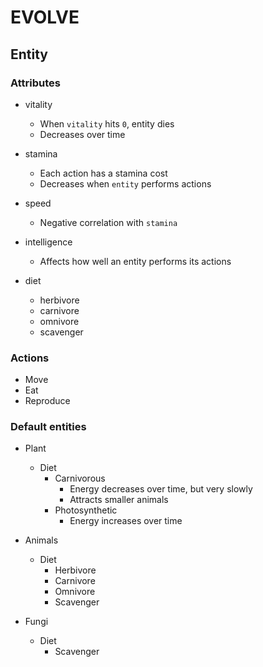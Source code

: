 EVOLVE
======

Entity
------

### Attributes

+ vitality
  - When `vitality` hits `0`, entity dies
  - Decreases over time

+ stamina
  - Each action has a stamina cost
  - Decreases when `entity` performs actions

+ speed
  - Negative correlation with `stamina`

+ intelligence
  - Affects how well an entity performs its actions

+ diet
  - herbivore
  - carnivore
  - omnivore
  - scavenger


### Actions

+ Move
+ Eat
+ Reproduce


### Default entities

+ Plant
  + Diet
    + Carnivorous
      + Energy decreases over time, but very slowly
      + Attracts smaller animals
    + Photosynthetic
      + Energy increases over time

+ Animals
  + Diet
    + Herbivore
    + Carnivore
    + Omnivore
    + Scavenger

+ Fungi
  + Diet
    + Scavenger
